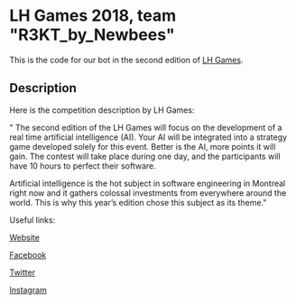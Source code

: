 # LH Games 2018, team "R3KT_by_Newbees"

This is the code for our bot in the second edition of [LH Games](https://lhgames.io/#/).

## Description

Here is the competition description by LH Games:

" The second edition of the LH Games will focus on the development of a real time artificial intelligence (AI). Your AI will be integrated into a strategy game developed solely for this event. Better is the AI, more points it will gain. The contest will take place during one day, and the participants will have 10 hours to perfect their software.

Artificial intelligence is the hot subject in software engineering in Montreal right now and it gathers colossal investments from everywhere around the world. This is why this year’s edition chose this subject as its theme."

Useful links:

[Website](https://lhgames.io)

[Facebook](https://www.facebook.com/PolyHx/)

[Twitter](https://twitter.com/polyhx)

[Instagram](https://instagram.com/polyhx)
